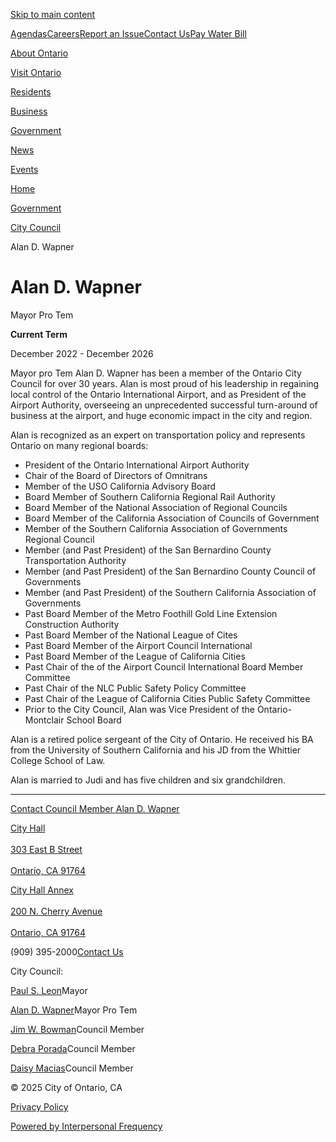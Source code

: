 [Skip to main content](https://www.ontarioca.gov/government/city-council/alan-d-wapner)

[Agendas](https://www.ontarioca.gov/government/agendas)[Careers](https://www.ontarioca.gov/government/human-resources-risk-management/careers)[Report an Issue](https://report.ontarioca.gov)[Contact Us](https://www.ontarioca.gov/contact-city-ontario)[Pay Water Bill](https://customer.ontarioca.gov)

[About Ontario](https://www.ontarioca.gov/about-ontario)

[Visit Ontario](https://www.ontarioca.gov/visit-ontario)

[Residents](https://www.ontarioca.gov/residents)

[Business](https://www.ontarioca.gov/business)

[Government](https://www.ontarioca.gov/government)

[News](https://www.ontarioca.gov/news)

[Events](https://www.ontarioca.gov/events)

[Home](https://www.ontarioca.gov)

[Government](https://www.ontarioca.gov/government)

[City Council](https://www.ontarioca.gov/government/city-council)

Alan D. Wapner

# Alan D. Wapner

Mayor Pro Tem

**Current Term**

December 2022 - December 2026

Mayor pro Tem Alan D. Wapner has been a member of the Ontario City Council for over 30 years. Alan is most proud of his leadership in regaining local control of the Ontario International Airport, and as President of the Airport Authority, overseeing an unprecedented successful turn-around of business at the airport, and huge economic impact in the city and region.

Alan is recognized as an expert on transportation policy and represents Ontario on many regional boards:

- President of the Ontario International Airport Authority
- Chair of the Board of Directors of Omnitrans
- Member of the USO California Advisory Board
- Board Member of Southern California Regional Rail Authority
- Board Member of the National Association of Regional Councils
- Board Member of the California Association of Councils of Government
- Member of the Southern California Association of Governments Regional Council
- Member (and Past President) of the San Bernardino County Transportation Authority
- Member (and Past President) of the San Bernardino County Council of Governments
- Member (and Past President) of the Southern California Association of Governments
- Past Board Member of the Metro Foothill Gold Line Extension Construction Authority
- Past Board Member of the National League of Cites
- Past Board Member of the Airport Council International
- Past Board Member of the League of California Cities
- Past Chair of the of the Airport Council International Board Member Committee
- Past Chair of the NLC Public Safety Policy Committee
- Past Chair of the League of California Cities Public Safety Committee
- Prior to the City Council, Alan was Vice President of the Ontario-Montclair School Board

Alan is a retired police sergeant of the City of Ontario. He received his BA from the University of Southern California and his JD from the Whittier College School of Law.

Alan is married to Judi and has five children and six grandchildren.

* * *

[Contact Council Member Alan D. Wapner](https://form.jotform.com/243536870579066)

[City Hall  
\
303 East B Street  
\
Ontario, CA 91764](https://www.google.com/maps/search/?api=1&query=303%20East%20B%20Street%09%20CA%2091764)

[City Hall Annex  
\
200 N. Cherry Avenue  
\
Ontario, CA 91764](https://www.google.com/maps/search/?api=1&query=200%20N.%20Cherry%20Avenue%09%20CA%2091764)

(909) 395-2000[Contact Us](https://www.ontarioca.gov/contact-city-ontario)

City Council:

[Paul S. Leon](https://www.ontarioca.gov/government/city-council/paul-s-leon)Mayor

[Alan D. Wapner](https://www.ontarioca.gov/government/city-council/alan-d-wapner)Mayor Pro Tem

[Jim W. Bowman](https://www.ontarioca.gov/government/city-council/jim-w-bowman)Council Member

[Debra Porada](https://www.ontarioca.gov/government/city-council/debra-porada)Council Member

[Daisy Macias](https://www.ontarioca.gov/government/city-council/daisy-macias)Council Member

© 2025 City of Ontario, CA

[Privacy Policy](https://www.ontarioca.gov/privacy-policy-0)

[Powered by Interpersonal Frequency](https://www.ifsight.com)